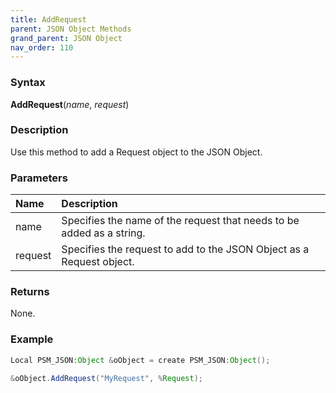```yaml
---
title: AddRequest
parent: JSON Object Methods
grand_parent: JSON Object
nav_order: 110
---
```


### [](#header-3)Syntax

**AddRequest**(_name_, _request_)

### [](#header-3)Description

Use this method to add a Request object to the JSON Object.

### [](#header-3)Parameters

| Name           | Description                                                                      |
|:---------------|:---------------------------------------------------------------------------------|
| name           | Specifies the name of the request that needs to be added as a string.            |
| request        | Specifies the request to add to the JSON Object as a Request object.             |


### [](#header-3)Returns

None.

### [](#header-3)Example

```java
Local PSM_JSON:Object &oObject = create PSM_JSON:Object();
   
&oObject.AddRequest("MyRequest", %Request);
```
